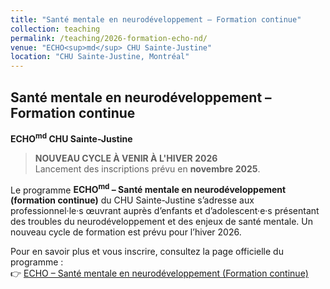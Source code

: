 ```yaml
---
title: "Santé mentale en neurodéveloppement – Formation continue"
collection: teaching
permalink: /teaching/2026-formation-echo-nd/
venue: "ECHO<sup>md</sup> CHU Sainte-Justine"
location: "CHU Sainte-Justine, Montréal"
---
```


## Santé mentale en neurodéveloppement – Formation continue  
**ECHO<sup>md</sup> CHU Sainte-Justine**
> **NOUVEAU CYCLE À VENIR À L'HIVER 2026**  
> Lancement des inscriptions prévu en **novembre 2025**.

Le programme **ECHO<sup>md</sup> – Santé mentale en neurodéveloppement (formation continue)** du CHU Sainte-Justine s’adresse aux professionnel·le·s œuvrant auprès d’enfants et d’adolescent·e·s présentant des troubles du neurodéveloppement et des enjeux de santé mentale. Un nouveau cycle de formation est prévu pour l’hiver 2026.

Pour en savoir plus et vous inscrire, consultez la page officielle du programme :  
👉 [ECHO – Santé mentale en neurodéveloppement (Formation continue)](https://enseignement.chusj.org/fr/Formation-continue/TelementoratECHO/Sante-mentale-en-neurodeveloppement-(ouvert))
